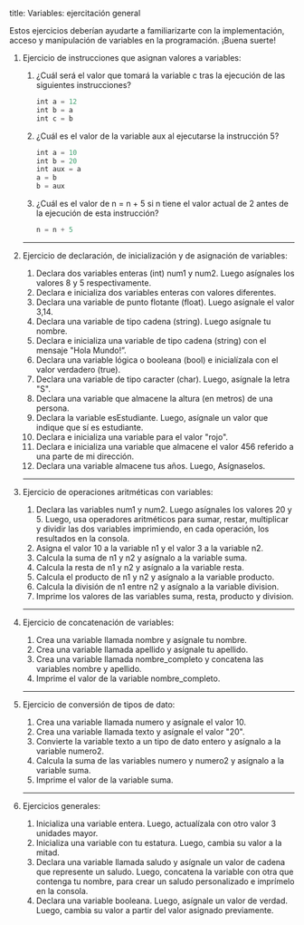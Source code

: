 title: Variables: ejercitación general

Estos ejercicios deberían ayudarte a familiarizarte con la implementación, acceso y manipulación de variables en la programación. ¡Buena suerte!

1. Ejercicio de instrucciones que asignan valores a variables:
    1. ¿Cuál será el valor que tomará la variable c tras la ejecución de las siguientes instrucciones?

        ``` js
        int a = 12
        int b = a
        int c = b
        ```

    1. ¿Cuál es el valor de la variable aux al ejecutarse la instrucción 5?

        ``` js
        int a = 10
        int b = 20
        int aux = a
        a = b
        b = aux
        ```

    1. ¿Cuál es el valor de n = n + 5 si n tiene el valor actual de 2 antes de la ejecución de esta instrucción? 

        ``` js
        n = n + 5
        ```

    ---

1. Ejercicio de declaración, de inicialización y de asignación de variables:

    1. Declara dos variables enteras (int) num1 y num2. Luego asígnales los valores 8 y 5 respectivamente.
    1. Declara e inicializa dos variables enteras con valores diferentes.
    1. Declara una variable de punto flotante (float). Luego asígnale el valor 3,14.
    1. Declara una variable de tipo cadena (string). Luego asígnale tu nombre.
    1. Declara e inicializa una variable de tipo cadena (string) con el mensaje "Hola Mundo!”.
    1. Declara una variable lógica o booleana (bool) e inicialízala con el valor verdadero (true).
    1. Declara una variable de tipo caracter (char). Luego, asígnale la letra "S".
    1. Declara una variable que almacene la altura (en metros) de una persona.
    1. Declara la variable esEstudiante. Luego, asígnale un valor que indique que sí es estudiante.
    1. Declara e inicializa una variable para el valor "rojo".
    1. Declara e inicializa una variable que almacene el valor 456 referido a una parte de mi dirección.
    1. Declara una variable almacene tus años. Luego, Asígnaselos.

    ---

1. Ejercicio de operaciones aritméticas con variables:
    1. Declara las variables num1 y num2. Luego asígnales los valores 20 y 5. Luego, usa operadores aritméticos para sumar, restar, multiplicar y dividir las dos variables imprimiendo, en cada operación, los resultados en la consola.
    1. Asigna el valor 10 a la variable n1 y el valor 3 a la variable n2.
    1. Calcula la suma de n1 y n2 y asígnalo a la variable suma.
    1. Calcula la resta de n1 y n2 y asígnalo a la variable resta.
    1. Calcula el producto de n1 y n2 y asígnalo a la variable producto.
    1. Calcula la división de n1 entre n2 y asígnalo a la variable division.
    1. Imprime los valores de las variables suma, resta, producto y division.

    ---

1. Ejercicio de concatenación de variables:
    1. Crea una variable llamada nombre y asígnale tu nombre.
    1. Crea una variable llamada apellido y asígnale tu apellido.
    1. Crea una variable llamada nombre_completo y concatena las variables nombre y apellido.
    1. Imprime el valor de la variable nombre_completo.

    ---

1. Ejercicio de conversión de tipos de dato:
    1. Crea una variable llamada numero y asígnale el valor 10.
    1. Crea una variable llamada texto y asígnale el valor "20".
    1. Convierte la variable texto a un tipo de dato entero y asígnalo a la variable numero2.
    1. Calcula la suma de las variables numero y numero2 y asígnalo a la variable suma.
    1. Imprime el valor de la variable suma.

    ---

1. Ejercicios generales:
    1. Inicializa una variable entera. Luego, actualízala con otro valor 3 unidades mayor.
    1. Inicializa una variable con tu estatura. Luego, cambia su valor a la mitad.
    1. Declara una variable llamada saludo y asígnale un valor de cadena que represente un saludo. Luego, concatena la variable con otra que contenga tu nombre, para crear un saludo personalizado e imprímelo en la consola.
    1. Declara una variable booleana. Luego, asígnale un valor de verdad. Luego, cambia su valor a partir del valor asignado previamente.
